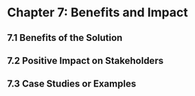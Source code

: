# Chapter 7: Benefits and Impact

## 7.1 Benefits of the Solution

## 7.2 Positive Impact on Stakeholders

## 7.3 Case Studies or Examples
